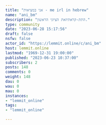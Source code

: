 ```yaml
---
title: "אני במציאות - me irl in hebrew" 
name: "ani_bm"
description: "התת-קראתיזאת הציוני הראשון."
type: community
date: "2023-06-28 15:17:56"
draft: false
nsfw: false
actor_id: "https://lemmit.online/c/ani_bm"
host: lemmit.online
lastmod: "1969-12-31 19:00:00"
published: "2023-06-23 10:37:00"
subscribers: 2
posts: 148
comments: 0
weight: 148
dau: 0
wau: 0
mau: 0
instances:
- "lemmit_online"
tags: 
- "lemmit_online"

---
```


